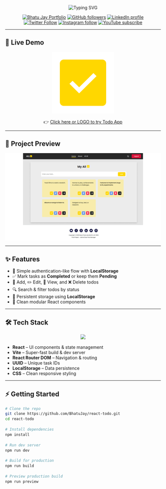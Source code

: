 <!-- Banner -->
<p align="center">
  <img src="https://readme-typing-svg.herokuapp.com?size=30&duration=3000&color=00F700&center=true&vCenter=true&width=800&lines=Welcome+to+Todo+App!;Built+with+React+⚛️+%26+Vite⚡;Organize+Your+Tasks+Easily;Clean+Code+%7C+Responsive+UI+%7C+Modern+Stack" alt="Typing SVG" />
</p>

<!-- Social Links -->
<p align="center">
  <a href="https://bhatujay.github.io"><img src="https://img.shields.io/badge/BhatuJay-Portfolio-brightgreen?labelColor=white" alt="Bhatu Jay Portfolio"></a>
  <a href="https://github.com/BhatuJay"><img src="https://img.shields.io/github/followers/BhatuJay?style=social&label=github" alt="GitHub followers"></a>
  <a href="https://linkedin.com/in/jaybhatu"><img src="https://img.shields.io/badge/LinkedIn--blue?style=social&logo=linkedin" alt="LinkedIn profile"></a>
  <a href="https://x.com/AhirBhatuJay"><img src="https://img.shields.io/twitter/follow/AhirBhatuJay?style=social" alt="Twitter Follow"></a>
  <a href="https://instagram.com/jay_bhatu_2135"><img src="https://img.shields.io/badge/Instagram--pink?style=social&logo=instagram" alt="Instagram follow"></a>
  <a href="https://youtube.com/@bhatujay"><img src="https://img.shields.io/badge/YouTube--red?style=social&logo=youtube" alt="YouTube subscribe"></a>
</p>

---

## 🚀 Live Demo  

<p align="center">
  <a href="https://your-todo-app-link.vercel.app" target="_blank">
    <img src="public/favicon.svg" alt="Live Demo" width="200" />
  </a>
</p>

<p align="center">
  👉 <a href="https://your-todo-app-link.vercel.app" target="_blank">Click here or LOGO to try Todo App</a>
</p>

---

## 🌟 Project Preview

<p align="center">
  <img src="./src/assets/react-todo-gif.gif" alt="Todo App Screenshot gif" width="800" />
  <!-- <img src="./src/assets/react-todo-home.PNG" alt="Todo App Home Screenshot" width="800" /> -->
  <!-- <img src="./src/assets/react-todo-about.PNG" alt="Todo App About Screenshot" width="800" /> -->
  <!-- <img src="./src/assets/react-todo-alltodos.PNG" alt="Todo App All Todos Screenshot" width="800" /> -->
  <!-- <img src="./src/assets/react-todo-register.PNG" alt="Todo App Register Screenshot" width="800" /> -->
  <!-- <img src="./src/assets/react-todo-login.PNG" alt="Todo App Login Screenshot" width="800" /> -->
</p>

---

## ✨ Features

- 🔐 Simple authentication-like flow with **LocalStorage**  
- ✅ Mark tasks as **Completed** or keep them **Pending**  
- 📝 Add, ✏️ Edit, 👀 View, and ❌ Delete todos  
- 🔍 Search & filter todos by status  
- 💾 Persistent storage using **LocalStorage**  
- 🧹 Clean modular React components  

---

## 🛠 Tech Stack

<p align="center">
  <img src="https://skillicons.dev/icons?i=react,vite,js,html,css,git,github" />
</p>

- **React** – UI components & state management  
- **Vite** – Super-fast build & dev server  
- **React Router DOM** – Navigation & routing  
- **UUID** – Unique task IDs  
- **LocalStorage** – Data persistence  
- **CSS** – Clean responsive styling  

---

## ⚡ Getting Started

```bash
# Clone the repo
git clone https://github.com/BhatuJay/react-todo.git
cd react-todo

# Install dependencies
npm install

# Run dev server
npm run dev

# Build for production
npm run build

# Preview production build
npm run preview
